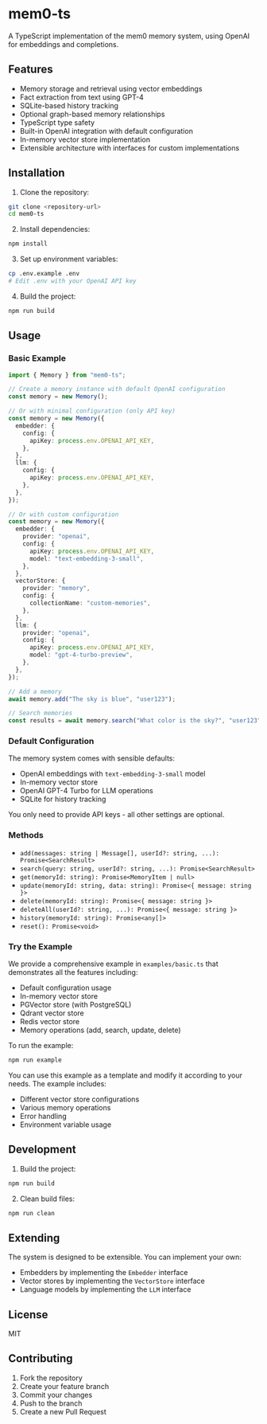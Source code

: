 # mem0-ts

A TypeScript implementation of the mem0 memory system, using OpenAI for embeddings and completions.

## Features

- Memory storage and retrieval using vector embeddings
- Fact extraction from text using GPT-4
- SQLite-based history tracking
- Optional graph-based memory relationships
- TypeScript type safety
- Built-in OpenAI integration with default configuration
- In-memory vector store implementation
- Extensible architecture with interfaces for custom implementations

## Installation

1. Clone the repository:

```bash
git clone <repository-url>
cd mem0-ts
```

2. Install dependencies:

```bash
npm install
```

3. Set up environment variables:

```bash
cp .env.example .env
# Edit .env with your OpenAI API key
```

4. Build the project:

```bash
npm run build
```

## Usage

### Basic Example

```typescript
import { Memory } from "mem0-ts";

// Create a memory instance with default OpenAI configuration
const memory = new Memory();

// Or with minimal configuration (only API key)
const memory = new Memory({
  embedder: {
    config: {
      apiKey: process.env.OPENAI_API_KEY,
    },
  },
  llm: {
    config: {
      apiKey: process.env.OPENAI_API_KEY,
    },
  },
});

// Or with custom configuration
const memory = new Memory({
  embedder: {
    provider: "openai",
    config: {
      apiKey: process.env.OPENAI_API_KEY,
      model: "text-embedding-3-small",
    },
  },
  vectorStore: {
    provider: "memory",
    config: {
      collectionName: "custom-memories",
    },
  },
  llm: {
    provider: "openai",
    config: {
      apiKey: process.env.OPENAI_API_KEY,
      model: "gpt-4-turbo-preview",
    },
  },
});

// Add a memory
await memory.add("The sky is blue", "user123");

// Search memories
const results = await memory.search("What color is the sky?", "user123");
```

### Default Configuration

The memory system comes with sensible defaults:

- OpenAI embeddings with `text-embedding-3-small` model
- In-memory vector store
- OpenAI GPT-4 Turbo for LLM operations
- SQLite for history tracking

You only need to provide API keys - all other settings are optional.

### Methods

- `add(messages: string | Message[], userId?: string, ...): Promise<SearchResult>`
- `search(query: string, userId?: string, ...): Promise<SearchResult>`
- `get(memoryId: string): Promise<MemoryItem | null>`
- `update(memoryId: string, data: string): Promise<{ message: string }>`
- `delete(memoryId: string): Promise<{ message: string }>`
- `deleteAll(userId?: string, ...): Promise<{ message: string }>`
- `history(memoryId: string): Promise<any[]>`
- `reset(): Promise<void>`

### Try the Example

We provide a comprehensive example in `examples/basic.ts` that demonstrates all the features including:

- Default configuration usage
- In-memory vector store
- PGVector store (with PostgreSQL)
- Qdrant vector store
- Redis vector store
- Memory operations (add, search, update, delete)

To run the example:

```bash
npm run example
```

You can use this example as a template and modify it according to your needs. The example includes:

- Different vector store configurations
- Various memory operations
- Error handling
- Environment variable usage

## Development

1. Build the project:

```bash
npm run build
```

2. Clean build files:

```bash
npm run clean
```

## Extending

The system is designed to be extensible. You can implement your own:

- Embedders by implementing the `Embedder` interface
- Vector stores by implementing the `VectorStore` interface
- Language models by implementing the `LLM` interface

## License

MIT

## Contributing

1. Fork the repository
2. Create your feature branch
3. Commit your changes
4. Push to the branch
5. Create a new Pull Request
